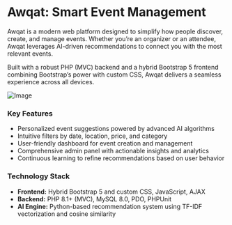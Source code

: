 # Awqat: Smart Event Management

Awqat is a modern web platform designed to simplify how people discover, create, and manage events. Whether you’re an organizer or an attendee, Awqat leverages AI-driven recommendations to connect you with the most relevant events.

Built with a robust PHP (MVC) backend and a hybrid Bootstrap 5 frontend combining Bootstrap’s power with custom CSS, Awqat delivers a seamless experience across all devices.

![Image](https://github.com/user-attachments/assets/516927d4-7940-4fe2-b881-7e4835574dac)

### Key Features

* Personalized event suggestions powered by advanced AI algorithms
* Intuitive filters by date, location, price, and category
* User-friendly dashboard for event creation and management
* Comprehensive admin panel with actionable insights and analytics
* Continuous learning to refine recommendations based on user behavior

### Technology Stack

* **Frontend:** Hybrid Bootstrap 5 and custom CSS, JavaScript, AJAX
* **Backend:** PHP 8.1+ (MVC), MySQL 8.0, PDO, PHPUnit
* **AI Engine:** Python-based recommendation system using TF-IDF vectorization and cosine similarity